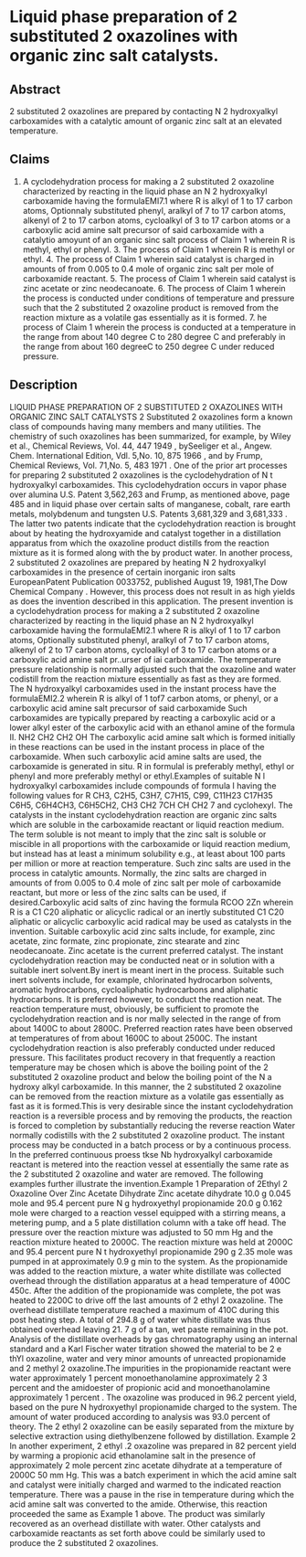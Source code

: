 # Liquid phase preparation of 2 substituted 2 oxazolines with organic zinc salt catalysts.

## Abstract
2 substituted 2 oxazolines are prepared by contacting N 2 hydroxyalkyl carboxamides with a catalytic amount of organic zinc salt at an elevated temperature.

## Claims
1. A cyclodehydration process for making a 2 substituted 2 oxazoline characterized by reacting in the liquid phase an N 2 hydroxyalkyl carboxamide having the formulaEMI7.1 where R is alkyl of 1 to 17 carbon atoms, Optionnaly substituted phenyl, aralkyl of 7 to 17 carbon atoms, alkenyl of 2 to 17 carbon atoms, cycloalkyl of 3 to 17 carbon atoms or a carboxylic acid amine salt precursor of said carboxamide with a catalytio amoyunt of an organic sinc salt process of Claim 1 wherein R is methyl, ethyl or phenyl. 3. The process of Claim 1 wherein R is methyl or ethyl. 4. The process of Claim 1 wherein said catalyst is charged in amounts of from 0.005 to 0.4 mole of organic zinc salt per mole of carboxamide reactant. 5. The process of Claim 1 wherein said catalyst is zinc acetate or zinc neodecanoate. 6. The process of Claim 1 wherein the process is conducted under conditions of temperature and pressure such that the 2 substituted 2 oxazoline product is removed from the reaction mixture as a volatile gas essentially as it is formed. 7. he process of Claim 1 wherein the process is conducted at a temperature in the range from about 140 degree C to 280 degree C and preferably in the range from about 160 degreeC to 250 degree C under reduced pressure.

## Description
LIQUID PHASE PREPARATION OF 2 SUBSTITUTED 2 OXAZOLINES WITH ORGANIC ZINC SALT CATALYSTS 2 Substituted 2 oxazolines form a known class of compounds having many members and many utilities. The chemistry of such oxazolines has been summarized, for example, by Wiley et al., Chemical Reviews, Vol. 44, 447 1949 , bySeeliger et al., Angew. Chem. International Edition, Vdl. 5,No. 10, 875 1966 , and by Frump, Chemical Reviews, Vol. 71,No. 5, 483 1971 . One of the prior art processes for preparing 2 substituted 2 oxazolines is the cyclodehydration of N t hydroxyalkyl carboxamides. This cyclodehydration occurs in vapor phase over alumina U.S. Patent 3,562,263 and Frump, as mentioned above, page 485 and in liquid phase over certain salts of manganese, cobalt, rare earth metals, molybdenum and tungsten U.S. Patents 3,681,329 and 3,681,333 . The latter two patents indicate that the cyclodehydration reaction is brought about by heating the hydroxyamide and catalyst together in a distillation apparatus from which the oxazoline product distills from the reaction mixture as it is formed along with the by product water. In another process, 2 substituted 2 oxazolines are prepared by heating N 2 hydroxyalkyl carboxamides in the presence of certain inorganic iron salts EuropeanPatent Publication 0033752, published August 19, 1981,The Dow Chemical Company . However, this process does not result in as high yields as does the invention described in this application. The present invention is a cyclodehydration process for making a 2 substituted 2 oxazoline characterized by reacting in the liquid phase an N 2 hydroxyalkyl carboxamide having the formulaEMI2.1 where R is alkyl of 1 to 17 carbon atoms, Optionally substituted phenyl, aralkyl of 7 to 17 carbon atoms, alkenyl of 2 to 17 carbon atoms, cycloalkyl of 3 to 17 carbon atoms or a carboxylic acid amine salt pr..urser of iai carboxamide. The temperature pressure relationship is normally adjusted such that the oxazoline and water codistill from the reaction mixture essentially as fast as they are formed. The N hydroxyalkyl carboxamides used in the instant process have the formulaEMI2.2 wherein R is alkyl of 1 tof7 carbon atoms, or phenyl, or a carboxylic acid amine salt precursor of said carboxamide Such carboxamides are typically prepared by reacting a carboxylic acid or a lower alkyl ester of the carboxylic acid with an ethanol amine of the formula II. NH2 CH2 CH2 OH The carboxylic acid amine salt which is formed initially in these reactions can be used in the instant process in place of the carboxamide. When such carboxylic acid amine salts are used, the carboxamide is generated in situ. R in formulaI is preferably methyl, ethyl or phenyl and more preferably methyl or ethyl.Examples of suitable N l hydroxyalkyl carboxamides include compounds of formula I having the following values for R CH3, C2H5, C3H7, C7H15, C99, C11H23 C17H35 C6H5, C6H4CH3, C6H5CH2, CH3 CH2 7CH CH CH2 7 and cyclohexyl. The catalysts in the instant cyclodehydration reaction are organic zinc salts which are soluble in the carboxamide reactant or liquid reaction medium. The term soluble is not meant to imply that the zinc salt is soluble or miscible in all proportions with the carboxamide or liquid reaction medium, but instead has at least a minimum solubility e.g., at least about 100 parts per million or more at reaction temperature. Such zinc salts are used in the process in catalytic amounts. Normally, the zinc salts are charged in amounts of from 0.005 to 0.4 mole of zinc salt per mole of carboxamide reactant, but more or less of the zinc salts can be used, if desired.Carboxylic acid salts of zinc having the formula RCOO 2Zn wherein R is a C1 C20 aliphatic or alicyclic radical or an inertly substituted C1 C20 aliphatic or alicyclic carboxylic acid radical may be used as catalysts in the invention. Suitable carboxylic acid zinc salts include, for example, zinc acetate, zinc formate, zinc propionate, zinc stearate and zinc neodecanoate. Zinc acetate is the current preferred catalyst. The instant cyclodehydration reaction may be conducted neat or in solution with a suitable inert solvent.By inert is meant inert in the process. Suitable such inert solvents include, for example, chlorinated hydrocarbon solvents, aromatic hydrocarbons, cycloaliphatic hydrocarbons and aliphatic hydrocarbons. It is preferred however, to conduct the reaction neat. The reaction temperature must, obviously, be sufficient to promote the cyclodehydration reaction and is nor mally selected in the range of from about 1400C to about 2800C. Preferred reaction rates have been observed at temperatures of from about 1600C to about 2500C. The instant cyclodehydration reaction is also preferably conducted under reduced pressure. This facilitates product recovery in that frequently a reaction temperature may be chosen which is above the boiling point of the 2 substituted 2 oxazoline product and below the boiling point of the N a hydroxy alkyl carboxamide. In this manner, the 2 substituted 2 oxazoline can be removed from the reaction mixture as a volatile gas essentially as fast as it is formed.This is very desirable since the instant cyclodehydration reaction is a reversible process and by removing the products, the reaction is forced to completion by substantially reducing the reverse reaction Water normally codistills with the 2 substituted 2 oxazoline product. The instant process may be conducted in a batch process or by a continuous process. In the preferred continuous proess tkse Nb hydroxyalkyl carboxamide reactant is metered into the reaction vessel at essentially the same rate as the 2 substituted 2 oxazoline and water are removed. The following examples further illustrate the invention.Example 1 Preparation of 2Ethyl 2 Oxazoline Over Zinc Acetate Dihydrate Zinc acetate dihydrate 10.0 g 0.045 mole and 95.4 percent pure N g hydroxyethyl propionamide 20.0 g 0.162 mole were charged to a reaction vessel equipped with a stirring means, a metering pump, and a 5 plate distillation column with a take off head. The pressure over the reaction mixture was adjusted to 50 mm Hg and the reaction mixture heated to 2000C. The reaction mixture was held at 2000C and 95.4 percent pure N t hydroxyethyl propionamide 290 g 2.35 mole was pumped in at approximately 0.9 g min to the system. As the propionamide was added to the reaction mixture, a water white distillate was collected overhead through the distillation apparatus at a head temperature of 400C 450c. After the addition of the propionamide was complete, the pot was heated to 2200C to drive off the last amounts of 2 ethyl 2 oxazoline. The overhead distillate temperature reached a maximum of 410C during this post heating step. A total of 294.8 g of water white distillate was thus obtained overhead leaving 21. 7 g of a tan, wet paste remaining in the pot. Analysis of the distillate overheads by gas chromatography using an internal standard and a Karl Fischer water titration showed the material to be 2 e thYl oxazoline, water and very minor amounts of unreacted propionamide and 2 methyl 2 oxazoline.The impurities in the propionamide reactant were water approximately 1 percent monoethanolamine approximately 2 3 percent and the amidoester of propionic acid and monoethanolamine approximately 1 percent . The oxazoline was produced in 96.2 percent yield, based on the pure N hydroxyethyl propionamide charged to the system. The amount of water produced according to analysis was 93.0 percent of theory. The 2 ethyl 2 oxazoline can be easily separated from the mixture by selective extraction using diethylbenzene followed by distillation. Example 2 In another experiment, 2 ethyl .2 oxazoline was prepared in 82 percent yield by warming a propionic acid ethanolamine salt in the presence of approximately 2 mole percent zinc acetate dihydrate at a temperature of 2000C 50 mm Hg. This was a batch experiment in which the acid amine salt and catalyst were initially charged and warmed to the indicated reaction temperature. There was a pause in the rise in temperature during which the acid amine salt was converted to the amide. Otherwise, this reaction proceeded the same as Example 1 above. The product was similarly recovered as an overhead distillate with water. Other catalysts and carboxamide reactants as set forth above could be similarly used to produce the 2 substituted 2 oxazolines.